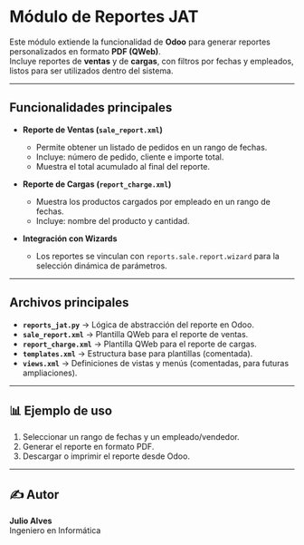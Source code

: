 
# Módulo de Reportes JAT

Este módulo extiende la funcionalidad de **Odoo** para generar reportes personalizados en formato **PDF (QWeb)**.  
Incluye reportes de **ventas** y de **cargas**, con filtros por fechas y empleados, listos para ser utilizados dentro del sistema.

---

## Funcionalidades principales

- **Reporte de Ventas (`sale_report.xml`)**
  - Permite obtener un listado de pedidos en un rango de fechas.
  - Incluye: número de pedido, cliente e importe total.
  - Muestra el total acumulado al final del reporte.

- **Reporte de Cargas (`report_charge.xml`)**
  - Muestra los productos cargados por empleado en un rango de fechas.
  - Incluye: nombre del producto y cantidad.

- **Integración con Wizards**
  - Los reportes se vinculan con `reports.sale.report.wizard` para la selección dinámica de parámetros.

---

## Archivos principales

- **`reports_jat.py`** → Lógica de abstracción del reporte en Odoo.
- **`sale_report.xml`** → Plantilla QWeb para el reporte de ventas.
- **`report_charge.xml`** → Plantilla QWeb para el reporte de cargas.
- **`templates.xml`** → Estructura base para plantillas (comentada).
- **`views.xml`** → Definiciones de vistas y menús (comentadas, para futuras ampliaciones).


---

## 📊 Ejemplo de uso

1. Seleccionar un rango de fechas y un empleado/vendedor.
2. Generar el reporte en formato PDF.
3. Descargar o imprimir el reporte desde Odoo.

---

## ✍️ Autor

**Julio Alves**  
Ingeniero en Informática  
